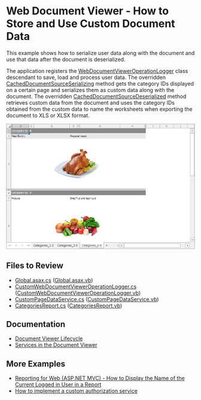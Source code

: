# Web Document Viewer - How to Store and Use Custom Document Data

This example shows how to serialize user data along with the document and use that data after the document is deserialized.

The application registers the [WebDocumentViewerOperationLogger](https://docs.devexpress.com/XtraReports/DevExpress.XtraReports.Web.WebDocumentViewer.WebDocumentViewerOperationLogger) 
class descendant to save, load and process user data. The overridden [CachedDocumentSourceSerializing](https://docs.devexpress.com/XtraReports/DevExpress.XtraReports.Web.WebDocumentViewer.WebDocumentViewerOperationLogger.---Zf----Sy----) method gets the category IDs displayed on a certain page and serializes them as custom data along with the document. The overridden [CachedDocumentSourceDeserialized](https://docs.devexpress.com/XtraReports/DevExpress.XtraReports.Web.WebDocumentViewer.WebDocumentViewerOperationLogger.--cK-------9--a-) method retrieves custom data from the document and uses the category IDs obtained from the custom data to name the worksheets when exporting the document to XLS or XLSX format.

![](Images/screenshot-export-excel.png)

## Files to Review

- [Global.asax.cs](CS/CustomCachedDocumentSourceSerialization/Global.asax.cs#L10) ([Global.asax.vb](VB/CustomCachedDocumentSourceSerialization/Global.asax.vb#L12))
- [CustomWebDocumentViewerOperationLogger.cs](CS/CustomCachedDocumentSourceSerialization/CustomWebDocumentViewerOperationLogger.cs) ([CustomWebDocumentViewerOperationLogger.vb](VB/CustomCachedDocumentSourceSerialization/CustomWebDocumentViewerOperationLogger.vb))
- [CustomPageDataService.cs](CS/CustomCachedDocumentSourceSerialization/CustomPageDataService.cs) ([CustomPageDataService.vb](VB/CustomCachedDocumentSourceSerialization/CustomPageDataService.vb))
- [CategoriesReport.cs](CS/CustomCachedDocumentSourceSerialization/CategoriesReport.cs) ([CategoriesReport.vb](VB/CustomCachedDocumentSourceSerialization/CategoriesReport.vb))


## Documentation

- [Document Viewer Lifecycle](https://docs.devexpress.com/XtraReports/401587/web-reporting/general-information-on-web-reporting/document-viewer-lifecycle)
- [Services in the Document Viewer](https://docs.devexpress.com/XtraReports/400226/web-reporting/asp-net-mvc-reporting/document-viewer-in-asp-net-mvc-applications/customization/register-services-in-the-document-viewer)

## More Examples

- [Reporting for Web (ASP.NET MVC) - How to Display the Name of the Current Logged in User in a Report](https://github.com/DevExpress-Examples/Reporting_webdocumentviewer-xrpageinfo-with-pageinfousername-display-the-name-of-a-logged-t484189)
- [How to implement a custom authorization service](https://github.com/DevExpress-Examples/Reporting_how-to-implement-a-custom-authorization-service-t488888)